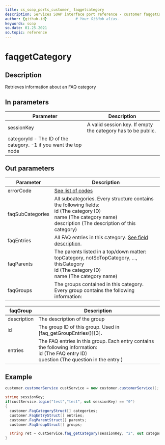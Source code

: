```yaml
---
title: cs_soap_ports_customer_ faqgetcategory
description: Services SOAP interface port reference - customer faqgetCategory
author: {github-id}             # Your GitHub alias.
keywords: soap
so.date: 01.25.2021
so.topic: reference
---
```


# faqgetCategory

## Description

Retrieves information about an FAQ category

## In parameters

| Parameter | Description |
|---|---|
| sessionKey | A valid session key. If empty the category has to be public. |
| categoryId - The ID of the category. -1 if you want the top node |

## Out parameters

| Parameter | Description |
|---|---|
| errorCode | [See list of codes][1] |
| faqSubCategories | All subcategories. Every structure contains the following fields:<br>id (The category ID)<br>name (The category name)<br>description (The description of this category) |
| faqEntries | All FAQ entries in this category. [See field description][2]. |
| faqParents | The parents listed in a top/down matter: topCategory, notSoTopCategory, ..., thisCategory<br>id (The category ID)<br>name (The category name) |
| faqGroups | The groups contained in this category. Every group contains the following information: |

| faqGroup | Description |
|---|---|
| description | The description of the group |
| id | The group ID of this group. Used in [faq\_getGroupEntries()][3]. |
| entries | The FAQ entries in this group. Each entry contains the following information:<br>id (The FAQ entry ID)<br>question (The question in the entry ) |

## Example

```csharp
customer.customerService custService = new customer.customerService();

string sessionKey;
if(custService.login("test","test", out sessionKey) == "0")
{
  customer.FaqCategoryStruct[] categories;
  customer.FaqEntryStruct[] entries;
  customer.FaqParentStruct[] parents;
  customer.FaqGroupStruct[] groups;

  string ret = custService.faq_getCategory(sessionKey, "2", out categories, out entries, out parents, out groups);
}
```

<!-- Referenced links -->
[1]: ../../error-codes.md
[2]: faqfindEntries2.md
